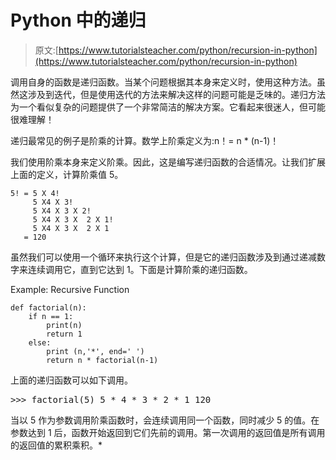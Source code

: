# Python 中的递归

> 原文:[https://www.tutorialsteacher.com/python/recursion-in-python](https://www.tutorialsteacher.com/python/recursion-in-python)

调用自身的函数是递归函数。当某个问题根据其本身来定义时，使用这种方法。虽然这涉及到迭代，但是使用迭代的方法来解决这样的问题可能是乏味的。递归方法为一个看似复杂的问题提供了一个非常简洁的解决方案。它看起来很迷人，但可能很难理解！

递归最常见的例子是阶乘的计算。数学上阶乘定义为:n！= n * (n-1)！

我们使用阶乘本身来定义阶乘。因此，这是编写递归函数的合适情况。让我们扩展上面的定义，计算阶乘值 5。

```
5! = 5 X 4!
     5 X4 X 3!
     5 X4 X 3 X 2!
     5 X4 X 3 X  2 X 1!
     5 X4 X 3 X  2 X 1
   = 120 
```

虽然我们可以使用一个循环来执行这个计算，但是它的递归函数涉及到通过递减数字来连续调用它，直到它达到 1。下面是计算阶乘的递归函数。

Example: Recursive Function 

```
def factorial(n):    
    if n == 1:
        print(n)
        return 1    
    else:
        print (n,'*', end=' ')
        return n * factorial(n-1) 
```

上面的递归函数可以如下调用。

<samp>>>> factorial(5)
5 * 4 * 3 * 2 * 1
120</samp>

当以 5 作为参数调用阶乘函数时，会连续调用同一个函数，同时减少 5 的值。在参数达到 1 后，函数开始返回到它们先前的调用。第一次调用的返回值是所有调用的返回值的累积乘积。*